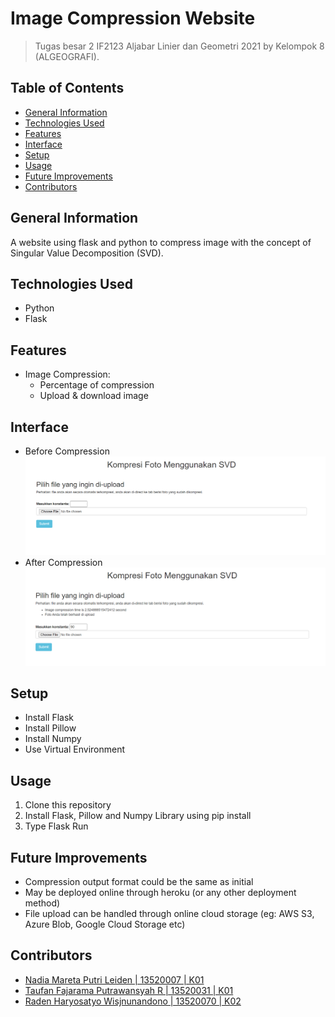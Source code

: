 # Image Compression Website
> Tugas besar 2 IF2123 Aljabar Linier dan Geometri 2021
> by Kelompok 8 (ALGEOGRAFI).


## Table of Contents
* [General Information](#general-information)
* [Technologies Used](#technologies-used)
* [Features](#features)
* [Interface](#interface)
* [Setup](#setup)
* [Usage](#usage)
* [Future Improvements](#future-improvements)
* [Contributors](#contributors)


## General Information
A website using flask and python to compress image with the concept of Singular Value Decomposition (SVD).

## Technologies Used
- Python
- Flask

## Features
- Image Compression:
    - Percentage of compression
    - Upload & download image

## Interface
- Before Compression
![Before Compression](https://github.com/KorbanFidas2A/Algeo02-20007/blob/program-fix/test/tampilan%20web.PNG)
- After Compression
![After Compression](https://github.com/KorbanFidas2A/Algeo02-20007/blob/program-fix/test/tampilan%20web%20%2B%20setelah%20berhasil%20compress.PNG)

## Setup
- Install Flask
- Install Pillow
- Install Numpy
- Use Virtual Environment

## Usage
1. Clone this repository
2. Install Flask, Pillow and Numpy Library using pip install
3. Type Flask Run

## Future Improvements
- Compression output format could be the same as initial
- May be deployed online through heroku (or any other deployment method)
- File upload can be handled through online cloud storage (eg: AWS S3, Azure Blob, Google Cloud Storage etc)

## Contributors
- [Nadia Mareta Putri Leiden | 13520007 | K01](https://github.com/KorbanFidas2A)
- [Taufan Fajarama Putrawansyah R | 13520031 | K01](https://github.com/roastland)
- [Raden Haryosatyo Wisjnunandono | 13520070 | K02](https://github.com/nandono206)
